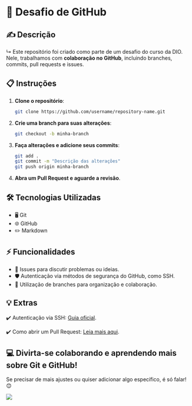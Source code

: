 # 🚀 Desafio de GitHub  

✍ Descrição 
---
↳ Este repositório foi criado como parte de um desafio do curso da DIO. Nele, trabalhamos com **colaboração no GitHub**, incluindo branches, commits, pull requests e issues.   

## 📋 Instruções  
1. **Clone o repositório**:  
   ```bash
   git clone https://github.com/username/repository-name.git
   ```

2. **Crie uma branch para suas alterações**:
   ```bash
   git checkout -b minha-branch
   ```
3. **Faça alterações e adicione seus commits**:
   ```bash
   git add .  
   git commit -m "Descrição das alterações"  
   git push origin minha-branch  
   ```
4. **Abra um Pull Request e aguarde a revisão**.

## 🛠 Tecnologias Utilizadas

- 🖥 Git
- 🌐 GitHub
- ✏️ Markdown

## ⚡ Funcionalidades

- 📄 Issues para discutir problemas ou ideias.
- 🛡 Autenticação via métodos de segurança do GitHub, como SSH.
- 🌿 Utilização de branches para organização e colaboração.

## 💡 Extras

✔️ Autenticação via SSH: [Guia oficial](https://docs.github.com/en/authentication/connecting-to-github-with-ssh).

✔️ Como abrir um Pull Request: [Leia mais aqui](https://docs.github.com/en/pull-requests).

## 💻 Divirta-se colaborando e aprendendo mais sobre Git e GitHub!

Se precisar de mais ajustes ou quiser adicionar algo específico, é só falar! 😊

![](https://user-images.githubusercontent.com/74038190/212745723-c7c386dc-108c-4a50-9c76-0f90afb2c0fa.gif)
